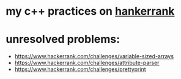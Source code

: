 # my c++ practices on  [hankerrank][1]   
# unresolved problems:
* https://www.hackerrank.com/challenges/variable-sized-arrays
* https://www.hackerrank.com/challenges/attribute-parser
* https://www.hackerrank.com/challenges/prettyprint


 
[1]: https://www.hackerrank.com/domains/cpp


